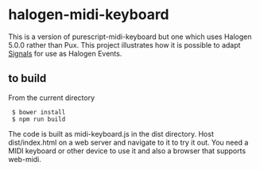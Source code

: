 halogen-midi-keyboard
=====================

This is a version of purescript-midi-keyboard but one which uses Halogen 5.0.0 rather than Pux. This project illustrates how it is possible to adapt [Signals](https://pursuit.purescript.org/packages/purescript-signal/10.1.0) for use as Halogen Events.


## to build

From the current directory

     $ bower install
     $ npm run build

The code is built as midi-keyboard.js in the dist directory. Host dist/index.html on a web server and navigate to it to try it out.  You need a MIDI keyboard or other device to use it and also a browser that supports web-midi.
